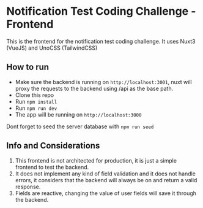 # Notification Test Coding Challenge - Frontend

This is the frontend for the notification test coding challenge.
It uses Nuxt3 (VueJS) and UnoCSS (TailwindCSS)

## How to run

- Make sure the backend is running on `http://localhost:3001`, nuxt will proxy the requests to the backend using /api as the base path.
- Clone this repo
- Run `npm install`
- Run `npm run dev`
- The app will be running on `http://localhost:3000`

Dont forget to seed the server database with `npm run seed`

## Info and Considerations

1. This frontend is not architected for production, it is just a simple frontend to test the backend.
2. It does not implement any kind of field validation and it does not handle errors, it considers that the backend will always be on and return a valid response.
3. Fields are reactive, changing the value of user fields will save it through the backend.
